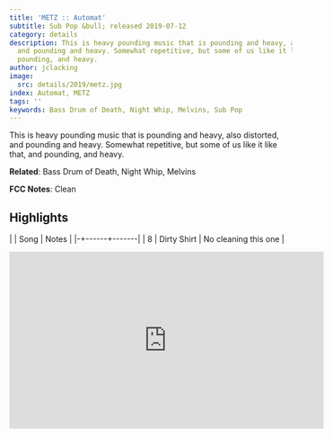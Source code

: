 ```yaml
---
title: 'METZ :: Automat'
subtitle: Sub Pop &bull; released 2019-07-12
category: details
description: This is heavy pounding music that is pounding and heavy, also distorted,
  and pounding and heavy. Somewhat repetitive, but some of us like it like that, and
  pounding, and heavy.
author: jclacking
image:
  src: details/2019/metz.jpg
index: Automat, METZ
tags: ''
keywords: Bass Drum of Death, Night Whip, Melvins, Sub Pop
---
```

This is heavy pounding music that is pounding and heavy, also distorted, and pounding and heavy. Somewhat repetitive, but some of us like it like that, and pounding, and heavy.<!--more-->

**Related**: Bass Drum of Death, Night Whip, Melvins

**FCC Notes**: Clean

## Highlights

| | Song | Notes |
|-+------+-------|
| 8 | Dirty Shirt | No cleaning this one |

<div class="tlo-detail-video"><iframe width="560" height="315" src="https://www.youtube.com/embed/23D631c7SAE" frameborder="0" allow="autoplay; encrypted-media" allowfullscreen></iframe></div>

